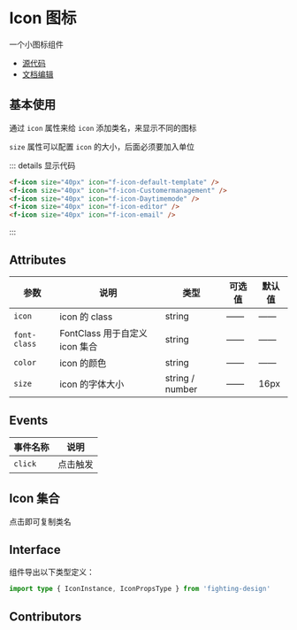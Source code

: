 # Icon 图标

一个小图标组件

- [源代码](https://github.com/FightingDesign/fighting-design/tree/master/packages/fighting-design/icon)
- [文档编辑](https://github.com/FightingDesign/fighting-design/blob/master/docs/docs/components/icon.md)

## 基本使用

通过 `icon` 属性来给 `icon` 添加类名，来显示不同的图标

`size` 属性可以配置 `icon` 的大小，后面必须要加入单位

<f-icon size="40px" icon="f-icon-default-template" />
<f-icon size="40px" icon="f-icon-Customermanagement" />
<f-icon size="40px" icon="f-icon-Daytimemode" />
<f-icon size="40px" icon="f-icon-editor" />
<f-icon size="40px" icon="f-icon-email" />

::: details 显示代码

```html
<f-icon size="40px" icon="f-icon-default-template" />
<f-icon size="40px" icon="f-icon-Customermanagement" />
<f-icon size="40px" icon="f-icon-Daytimemode" />
<f-icon size="40px" icon="f-icon-editor" />
<f-icon size="40px" icon="f-icon-email" />
```

:::

## Attributes

| 参数         | 说明                           | 类型            | 可选值 | 默认值 |
| ------------ | ------------------------------ | --------------- | ------ | ------ |
| `icon`       | icon 的 class                  | string          | ——     | ——     |
| `font-class` | FontClass 用于自定义 icon 集合 | string          | ——     | ——     |
| `color`      | icon 的颜色                    | string          | ——     | ——     |
| `size`       | icon 的字体大小                | string / number | ——     | 16px   |

## Events

| 事件名称 | 说明     |
| -------- | -------- |
| `click`  | 点击触发 |

## Icon 集合

点击即可复制类名

<demo1-vue />

## Interface

组件导出以下类型定义：

```ts
import type { IconInstance, IconPropsType } from 'fighting-design'
```

## Contributors

<a href="https://github.com/Tyh2001" target="_blank">
  <f-avatar round src="https://avatars.githubusercontent.com/u/73180970?v=4" />
</a>

<script setup>
import demo1Vue from './_demos/icon/demo1.vue'
</script>
